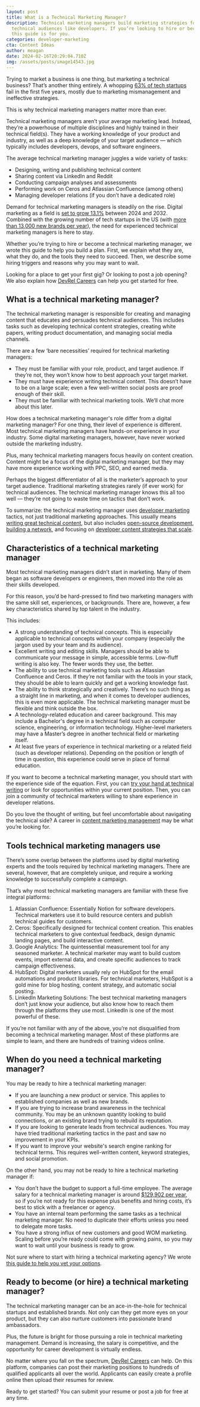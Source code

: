```yaml
---
layout: post
title: What is a Technical Marketing Manager?
description: Technical marketing managers build marketing strategies for
  technical audiences like developers. If you’re looking to hire or become one,
  this guide is for you.
categories: developer-marketing
cta: Content Ideas
author: meagan
date: 2024-02-16T20:29:04.710Z
img: /assets/posts/image14543.jpg
---
```

Trying to market a business is one thing, but marketing a technical business? That’s another thing entirely. A whopping [63% of tech startups](https://www.upsilonit.com/blog/startup-success-and-failure-rate) fail in the first five years, mostly due to marketing mismanagement and ineffective strategies.

This is why technical marketing managers matter more than ever.

Technical marketing managers aren’t your average marketing lead. Instead, they’re a powerhouse of multiple disciplines and highly trained in their technical field(s). They have a working knowledge of your product and industry, as well as a deep knowledge of your target audience — which typically includes developers, devops, and software engineers.

The average technical marketing manager juggles a wide variety of tasks:

* Designing, writing and publishing technical content
* Sharing content via LinkedIn and Reddit
* Conducting campaign analyses and assessments
* Performing work on Ceros and Atlassian Confluence (among others)
* Managing developer relations (if you don’t have a dedicated role)

Demand for technical marketing managers is steadily on the rise. Digital marketing as a field is [set to grow 13.1%](https://www.expertmarketresearch.com/reports/digital-marketing-market) between 2024 and 2032. Combined with the growing number of tech startups in the US (with [more than 13,000 new brands per year](https://www.trade.gov/selectusa-software-and-information-technology-industry)), the need for experienced technical marketing managers is here to stay.



Whether you’re trying to hire or become a technical marketing manager, we wrote this guide to help you build a plan. First, we explain what they are, what they do, and the tools they need to succeed. Then, we describe some hiring triggers and reasons why you may want to wait.



Looking for a place to get your first gig? Or looking to post a job opening? We also explain how [DevRel Careers](https://devrelcareers.com/) can help you get started for free.

## What is a technical marketing manager?

The technical marketing manager is responsible for creating and managing content that educates and persuades technical audiences. This includes tasks such as developing technical content strategies, creating white papers, writing product documentation, and managing social media channels.



There are a few ‘bare necessities’ required for technical marketing managers:



* They must be familiar with your role, product, and target audience. If they’re not, they won’t know how to best approach your target market.
* They must have experience writing technical content. This doesn’t have to be on a large scale; even a few well-written social posts are proof enough of their skill.
* They must be familiar with technical marketing tools. We’ll chat more about this later.



How does a technical marketing manager's role differ from a digital marketing manager? For one thing, their level of experience is different. Most technical marketing managers have hands-on experience in your industry. Some digital marketing managers, however, have never worked outside the marketing industry. 



Plus, many technical marketing managers focus heavily on content creation. Content might be a focus of the digital marketing manager, but they may have more experience working with PPC, SEO, and earned media.



Perhaps the biggest differentiator of all is the marketer’s approach to your target audience. Traditional marketing strategies rarely (if ever work) for technical audiences. The technical marketing manager knows this all too well — they’re not going to waste time on tactics that don’t work.



To summarize: the technical marketing manager uses [developer marketing](https://draft.dev/learn/developer-marketing) tactics, not just traditional marketing approaches. This usually means [writing great technical content](https://draft.dev/learn/technical-content), but also includes [open-source development](https://draft.dev/learn/open-source-development-as-a-marketing-tool), [building a network](https://draft.dev/learn/the-network-effect-in-devrel-how-community-centric-models-boost-software-adoption), and focusing on [developer content strategies that scale](https://draft.dev/learn/developer-content-strategies-that-work-and-scale).

## Characteristics of a technical marketing manager

Most technical marketing managers didn’t start in marketing. Many of them began as software developers or engineers, then moved into the role as their skills developed.



For this reason, you’d be hard-pressed to find two marketing managers with the same skill set, experiences, or backgrounds. There are, however, a few key characteristics shared by top talent in the industry.



This includes:



* A strong understanding of technical concepts. This is especially applicable to technical concepts within your company (especially the jargon used by your team and its audience).
* Excellent writing and editing skills. Managers should be able to communicate your message in simple, accessible terms. Low-fluff writing is also key. The fewer words they use, the better.
* The ability to use technical marketing tools such as Atlassian Confluence and Ceros. If they’re not familiar with the tools in your stack, they should be able to learn quickly and get a working knowledge fast.
* The ability to think strategically and creatively. There’s no such thing as a straight line in marketing, and when it comes to developer audiences, this is even more applicable. The technical marketing manager must be flexible and think outside the box.
* A technology-related education and career background. This may include a Bachelor's degree in a technical field such as computer science, engineering, or information technology. Higher-level marketers may have a Master’s degree in another technical field or marketing itself. 
* At least five years of experience in technical marketing or a related field (such as developer relations). Depending on the position or length of time in question, this experience could serve in place of formal education.



If you want to become a technical marketing manager, you should start with the experience side of the equation. First, you can [try your hand at technical writing](https://draft.dev/write) or look for opportunities within your current position. Then, you can join a community of technical marketers willing to share experience in developer relations. 



Do you love the thought of writing, but feel uncomfortable about navigating the technical side? A career in [content marketing management](https://draft.dev/learn/what-is-a-content-marketing-manager) may be what you’re looking for.

## Tools technical marketing managers use

There’s some overlap between the platforms used by digital marketing experts and the tools required by technical marketing managers. There are several, however, that are completely unique, and require a working knowledge to successfully complete a campaign.



That’s why most technical marketing managers are familiar with these five integral platforms:



1. Atlassian Confluence: Essentially Notion for software developers. Technical marketers use it to build resource centers and publish technical guides for customers.
2. Ceros: Specifically designed for technical content creation. This enables technical marketers to give contextual feedback, design dynamic landing pages, and build interactive content.
3. Google Analytics: The quintessential measurement tool for any seasoned marketer. A technical marketer may want to build custom events, import external data, and create specific audiences to track campaign effectiveness.
4. HubSpot: Digital marketers usually rely on HubSpot for the email automations and product libraries. For technical marketers, HubSpot is a gold mine for blog hosting, content strategy, and automatic social posting.
5. LinkedIn Marketing Solutions: The best technical marketing managers don’t just know your audience, but also know how to reach them through the platforms they use most. LinkedIn is one of the most powerful of these.



If you’re not familiar with any of the above, you’re not disqualified from becoming a technical marketing manager. Most of these platforms are simple to learn, and there are hundreds of training videos online.

## When do you need a technical marketing manager?

You may be ready to hire a technical marketing manager:



* If you are launching a new product or service. This applies to established companies as well as new brands.
* If you are trying to increase brand awareness in the technical community. You may be an unknown quantity looking to build connections, or an existing brand trying to rebuild its reputation.
* If you are looking to generate leads from technical audiences. You may have tried traditional marketing tactics in the past and saw no improvement in your KPIs. 
* If you want to improve your website's search engine ranking for technical terms. This requires well-written content, keyword strategies, and social promotion.



On the other hand, you may not be ready to hire a technical marketing manager if:



* You don’t have the budget to support a full-time employee. The average salary for a technical marketing manager is around [$129,902 per year](https://www.glassdoor.com/Salaries/technical-marketing-manager-salary-SRCH_KO0,27.htm), so if you’re not ready for this expense plus benefits and hiring costs, it’s best to stick with a freelancer or agency.
* You have an internal team performing the same tasks as a technical marketing manager. No need to duplicate their efforts unless you need to delegate more tasks.
* You have a strong influx of new customers and good WOM marketing. Scaling before you’re ready could come with growing pains, so you may want to wait until your business is ready to grow.



Not sure where to start with hiring a technical marketing agency? We wrote [this guide to help you vet your options](https://draft.dev/learn/what-to-look-for-in-a-startup-marketing-agency).

## Ready to become (or hire) a technical marketing manager?

The technical marketing manager can be an ace-in-the-hole for technical startups and established brands. Not only can they get more eyes on your product, but they can also nurture customers into passionate brand ambassadors.



Plus, the future is bright for those pursuing a role in technical marketing management. Demand is increasing, the salary is competitive, and the opportunity for career development is virtually endless.



No matter where you fall on the spectrum, [DevRel Careers](https://devrelcareers.com/) can help. On this platform, companies can post their marketing positions to hundreds of qualified applicants all over the world. Applicants can easily create a profile online then upload their resumes for review. 



Ready to get started? You can submit your resume or post a job for free at any time.